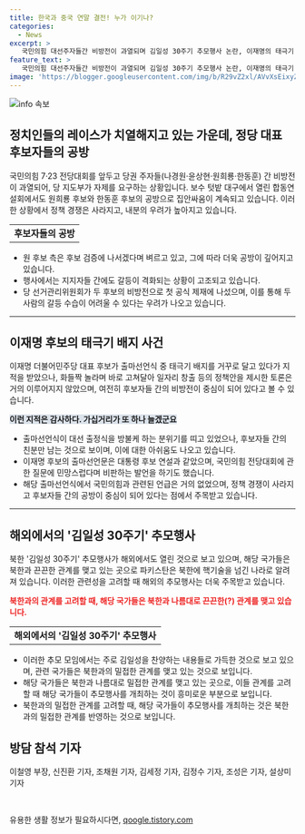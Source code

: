 ```yaml
---
title: 한국과 중국 연말 결전! 누가 이기나?
categories:
  - News
excerpt: >
   국민의힘 대선주자들간 비방전이 과열되며 김일성 30주기 추모행사 논란, 이재명의 태극기 배지 뒤집혀 이런 지적 감사 발언 등 정치권 속마음을 다루는 [주간정담(政談)]에서 언급된 사안들. 후보들의 격렬한 경쟁과 극적인 충돌, 외국에서 열린 김일성 30주기 추모행사에 대한 이야기가 담겨 있습니다. 클릭하여 정치권의 속마음과 현재의 정치적 상황을 알아보세요. (150자)
feature_text: >
   국민의힘 대선주자들간 비방전이 과열되며 김일성 30주기 추모행사 논란, 이재명의 태극기 배지 뒤집혀 이런 지적 감사 발언 등 정치권 속마음을 다루는 [주간정담(政談)]에서 언급된 사안들. 후보들의 격렬한 경쟁과 극적인 충돌, 외국에서 열린 김일성 30주기 추모행사에 대한 이야기가 담겨 있습니다. 클릭하여 정치권의 속마음과 현재의 정치적 상황을 알아보세요. (150자)
image: 'https://blogger.googleusercontent.com/img/b/R29vZ2xl/AVvXsEixyZcFfHzMRdzZMjFBmAUKJYCLCGyLL1o632UiGVXcaFdKo_bkvkuCioo0uUKlGfBVcT3P84aROyZIXSBEx3Aw5nCQ3pTgDom1WDC4m8eifvWiAmWEEVb4x6G_l8C0QH225ldMjyaFvpxGEBGNO37VmDTDMHGhJPq73UglMfDca1-0aw/s1600/blogspot.png'
---
```


<p><img src="https://blogger.googleusercontent.com/img/b/R29vZ2xl/AVvXsEixyZcFfHzMRdzZMjFBmAUKJYCLCGyLL1o632UiGVXcaFdKo_bkvkuCioo0uUKlGfBVcT3P84aROyZIXSBEx3Aw5nCQ3pTgDom1WDC4m8eifvWiAmWEEVb4x6G_l8C0QH225ldMjyaFvpxGEBGNO37VmDTDMHGhJPq73UglMfDca1-0aw/s1600/blogspot.png" alt="info 속보" /></p>

<h2 data-ke-size="size26">정치인들의 레이스가 치열해지고 있는 가운데, 정당 대표 후보자들의 공방</h2>

<p data-ke-size="size16">국민의힘 7·23 전당대회를 앞두고 당권 주자들(나경원·윤상현·원희룡·한동훈) 간 비방전이 과열되어, 당 지도부가 자제를 요구하는 상황입니다. 보수 텃밭 대구에서 열린 합동연설회에서도 원희룡 후보와 한동훈 후보의 공방으로 집안싸움이 계속되고 있습니다. 이러한 상황에서 정책 경쟁은 사라지고, 내분의 우려가 높아지고 있습니다.</p>

<table>
  <tr>
    <td style="text-align: center; height: 17px;"><b>후보자들의 공방</b></td>
  </tr>
</table>

<ul>
  <li>원 후보 측은 후보 검증에 나서겠다며 벼르고 있고, 그에 따라 더욱 공방이 깊어지고 있습니다.</li>
  <li>행사에서는 지지자들 간에도 갈등이 격화되는 상황이 고조되고 있습니다.</li>
  <li>당 선거관리위원회가 두 후보의 비방전으로 첫 공식 제재에 나섰으며, 이를 통해 두 사람의 갈등 수습이 어려울 수 있다는 우려가 나오고 있습니다.</li>
</ul>

<hr>

<h2 data-ke-size="size26">이재명 후보의 태극기 배지 사건</h2>

<p data-ke-size="size16">이재명 더불어민주당 대표 후보가 출마선언식 중 태극기 배지를 거꾸로 달고 있다가 지적을 받았으나, 화들짝 놀라며 바로 고쳐달아 일자리 창출 등의 정책안을 제시한 토론은 거의 이루어지지 않았으며, 여전히 후보자들 간의 비방전이 중심이 되어 있다고 볼 수 있습니다. </p>

<p><b><span style="background-color: #21538527;">이런 지적은 감사하다. 가십거리가 또 하나 늘겠군요</span></b></p>

<ul>
  <li>출마선언식이 대선 출정식을 방불케 하는 분위기를 띠고 있었으나, 후보자들 간의 친분만 남는 것으로 보이며, 이에 대한 아쉬움도 나오고 있습니다.</li>
  <li>이재명 후보의 출마선언문은 대통령 후보 연설과 같았으며, 국민의힘 전당대회에 관한 질문에 민망스럽다며 비판하는 발언을 하기도 했습니다.</li>
  <li>해당 출마선언식에서 국민의힘과 관련된 언급은 거의 없었으며, 정책 경쟁이 사라지고 후보자들 간의 공방이 중심이 되어 있다는 점에서 주목받고 있습니다.</li>
</ul>

<hr>

<h2 data-ke-size="size26">해외에서의 '김일성 30주기' 추모행사</h2>

<p data-ke-size="size16">북한 '김일성 30주기' 추모행사가 해외에서도 열린 것으로 보고 있으며, 해당 국가들은 북한과 끈끈한 관계를 맺고 있는 곳으로 파키스탄은 북한에 핵기술을 넘긴 나라로 알려져 있습니다. 이러한 관련성을 고려할 때 해외의 추모행사는 더욱 주목받고 있습니다.</p>

<p><b><span style="color: #ee2323;">북한과의 관계를 고려할 때, 해당 국가들은 북한과 나름대로 끈끈한(?) 관계를 맺고 있습니다.</span></b></p>

<table>
  <tr>
    <td style="text-align: center; height: 17px;"><b>해외에서의 '김일성 30주기' 추모행사</b></td>
  </tr>
</table>

<ul>
  <li>이러한 추모 모임에서는 주로 김일성을 찬양하는 내용들로 가득한 것으로 보고 있으며, 관련 국가들은 북한과의 밀접한 관계를 맺고 있는 것으로 보입니다.</li>
  <li>해당 국가들은 북한과 나름대로 밀접한 관계를 맺고 있는 곳으로, 이들 관계를 고려할 때 해당 국가들이 추모행사를 개최하는 것이 흥미로운 부분으로 보입니다.</li>
  <li>북한과의 밀접한 관계를 고려할 때, 해당 국가들이 추모행사를 개최하는 것은 북한과의 밀접한 관계를 반영하는 것으로 보입니다.</li>
</ul>

<h2 data-ke-size="size26">방담 참석 기자</h2>

<p data-ke-size="size16">이철영 부장, 신진환 기자, 조채원 기자, 김세정 기자, 김정수 기자, 조성은 기자, 설상미 기자</p>

<p data-ke-size="size16">&nbsp;</p>
유용한 생활 정보가 필요하시다면, <a href="https://qoogle.tistory.com" rel="dofollow">qoogle.tistory.com</a>


